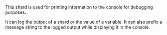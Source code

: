 This shard is used for printing information to the console for debugging purposes.

It can log the output of a shard or the value of a variable. It can also prefix a message string to the logged output while displaying it in the console.
